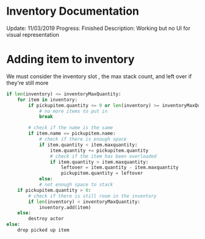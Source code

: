# Inventory Documentation
Update: 11/03/2019
Progress: Finished
Description: Working but no UI for visual representation

# Adding item to inventory
We must consider the inventory slot , the max stack count, and left over if they're still more

```py
if len(inventory) <= inventoryMaxQuantity:
    for item in inventory:
        if pickupitem.quantity <= 0 or len(inventory) >= inventoryMaxQuantity:
            # no more items to put in
            break

        # check if the name is the same
        if item.name == pickupitem.name:
            # check if there is enough space
            if item.quantity < item.maxquantity:
                item.quantity += pickupitem.quantity
                # check if the item has been overloaded
                if item.quantity > item.maxquantity:
                    leftover = item.quantity - item.maxquantity
                    pickupitem.quantity = leftover
            else:
            # not enough space to stack
    if pickupitem.quantity > 0:
        # check if there is still room in the inventory
        if len(inventory) < inventoryMaxQuantity:
            inventory.add(item)
    else:
        destroy actor
else:
    drop picked up item
